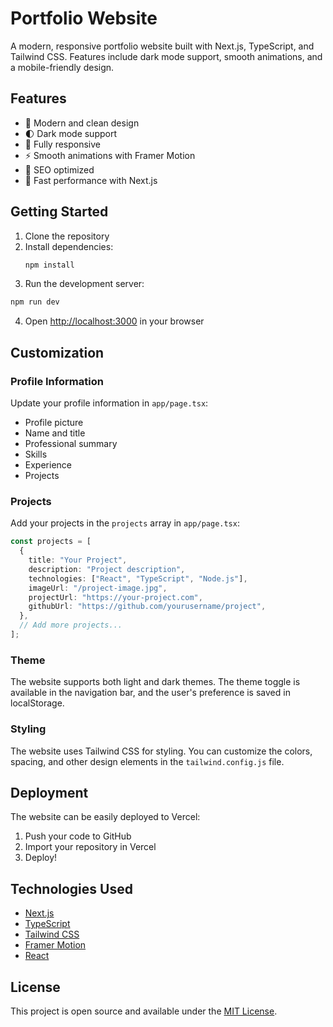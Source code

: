 # Portfolio Website

A modern, responsive portfolio website built with Next.js, TypeScript, and Tailwind CSS. Features include dark mode support, smooth animations, and a mobile-friendly design.

## Features

- 🎨 Modern and clean design
- 🌓 Dark mode support
- 📱 Fully responsive
- ⚡ Smooth animations with Framer Motion
- 🎯 SEO optimized
- 🚀 Fast performance with Next.js

## Getting Started

1. Clone the repository
2. Install dependencies:
   ```bash
   npm install
   ```
3. Run the development server:
```bash
npm run dev
```
4. Open [http://localhost:3000](http://localhost:3000) in your browser

## Customization

### Profile Information

Update your profile information in `app/page.tsx`:
- Profile picture
- Name and title
- Professional summary
- Skills
- Experience
- Projects

### Projects

Add your projects in the `projects` array in `app/page.tsx`:
```typescript
const projects = [
  {
    title: "Your Project",
    description: "Project description",
    technologies: ["React", "TypeScript", "Node.js"],
    imageUrl: "/project-image.jpg",
    projectUrl: "https://your-project.com",
    githubUrl: "https://github.com/yourusername/project",
  },
  // Add more projects...
];
```

### Theme

The website supports both light and dark themes. The theme toggle is available in the navigation bar, and the user's preference is saved in localStorage.

### Styling

The website uses Tailwind CSS for styling. You can customize the colors, spacing, and other design elements in the `tailwind.config.js` file.

## Deployment

The website can be easily deployed to Vercel:

1. Push your code to GitHub
2. Import your repository in Vercel
3. Deploy!

## Technologies Used

- [Next.js](https://nextjs.org/)
- [TypeScript](https://www.typescriptlang.org/)
- [Tailwind CSS](https://tailwindcss.com/)
- [Framer Motion](https://www.framer.com/motion/)
- [React](https://reactjs.org/)

## License

This project is open source and available under the [MIT License](LICENSE).
